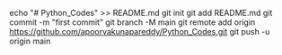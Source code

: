 echo "# Python_Codes" >> README.md
git init
git add README.md
git commit -m "first commit"
git branch -M main
git remote add origin https://github.com/apoorvakunapareddy/Python_Codes.git
git push -u origin main
